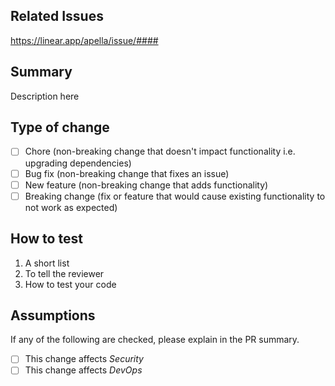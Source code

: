 ## Related Issues

https://linear.app/apella/issue/####

## Summary

Description here

## Type of change

- [ ] Chore (non-breaking change that doesn't impact functionality i.e. upgrading dependencies)
- [ ] Bug fix (non-breaking change that fixes an issue)
- [ ] New feature (non-breaking change that adds functionality)
- [ ] Breaking change (fix or feature that would cause existing functionality to not work as expected)

## How to test

1. A short list
1. To tell the reviewer
1. How to test your code

## Assumptions

If any of the following are checked, please explain in the PR summary.

- [ ] This change affects _Security_
- [ ] This change affects _DevOps_
